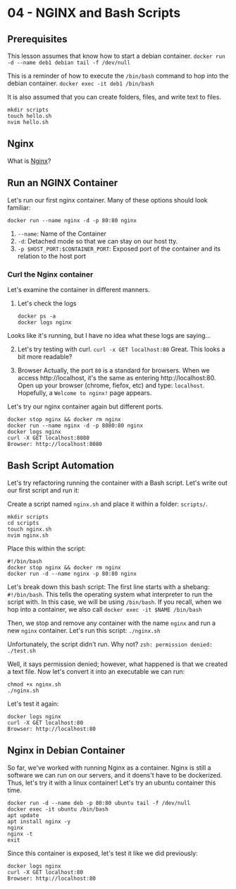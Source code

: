 # 04 - NGINX and Bash Scripts

## Prerequisites
This lesson assumes that know how to start a debian container.
```docker run -d --name deb1 debian tail -f /dev/null```

This is a reminder of how to execute the `/bin/bash` command to hop into the debian container.
```docker exec -it deb1 /bin/bash```

It is also assumed that you can create folders, files, and write text to files.
```
mkdir scripts
touch hello.sh
nvim hello.sh
```

## Nginx
What is [Nginx](https://www.nginx.com/resources/glossary/nginx/)?

## Run an NGINX Container
Let's run our first nginx container. Many of these options should look familiar:
```
docker run --name nginx -d -p 80:80 nginx
```

1. `--name`: Name of the Container
2. `-d`: Detached mode so that we can stay on our host tty.
3. `-p $HOST_PORT:$CONTAINER_PORT`: Exposed port of the container and its relation to the host port

### Curl the Nginx container
Let's examine the container in different manners.
1. Let's check the logs
    ```
    docker ps -a
    docker logs nginx
    ```
Looks like it's running, but I have no idea what these logs are saying...

2. Let's try testing with curl.
`curl -x GET localhost:80`
Great. This looks a bit more readable?

3. Browser
Actually, the port `80` is a standard for browsers. When we access http://localhost, it's the same as 
entering http://localhost:80. Open up your browser (chrome, fiefox, etc) and type: `localhost`.
Hopefully, a `Welcome to nginx!` page appears.

Let's try our nginx container again but different ports.
```
docker stop nginx && docker rm nginx
docker run --name nginx -d -p 8080:80 nginx
docker logs nginx
curl -X GET localhost:8080
Browser: http://localhost:8080
```

## Bash Script Automation
Let's try refactoring running the container with a Bash script.
Let's write out our first script and run it:

Create a script named `nginx.sh` and place it within a folder: `scripts/`.

```
mkdir scripts
cd scripts
touch nginx.sh
nvim nginx.sh
```

Place this within the script:
```
#!/bin/bash
docker stop nginx && docker rm nginx
docker run -d --name nginx -p 80:80 nginx
```

Let's break down this bash script:
The first line starts with a shebang: `#!/bin/bash`. This tells the operating system what interpreter to run the script with.
In this case, we will be using `/bin/bash`. If you recall, when we hop into a container, we also call `docker exec -it $NAME /bin/bash`

Then, we stop and remove any container with the name `nginx` and run a new `nginx` container.
Let's run this script:
`./nginx.sh`

Unfortunately, the script didn't run. Why not?
`zsh: permission denied: ./test.sh`

Well, it says permission denied; however, what happened is that we created a text file. Now let's convert it into an executable we can run:
```
chmod +x nginx.sh
./nginx.sh
```

Let's test it again:
```
docker logs nginx
curl -X GET localhost:80
Browser: http://localhost:80
```

## Nginx in Debian Container
So far, we've worked with running Nginx as a container. Nginx is still a software we can run on our servers, and it doens't have to be dockerized.
Thus, let's try it with a linux container! Let's try an ubuntu container this time.

```
docker run -d --name deb -p 80:80 ubuntu tail -f /dev/null
docker exec -it ubuntu /bin/bash
apt update
apt install nginx -y
nginx
nginx -t
exit
```

Since this container is exposed, let's test it like we did previously:
```
docker logs nginx
curl -X GET localhost:80
Browser: http://localhost:80
```
